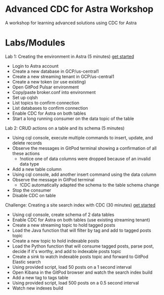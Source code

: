 # Advanced CDC for Astra Workshop

A workshop for learning advanced solutions using CDC for Astra

# Labs/Modules

Lab 1: Creating the environment in Astra (5 minutes) [get started](/Lab1/01-setup-astra.md)
- Login to Astra account
- Create a new database in GCP/us-central1
- Create a new streaming tenant in GCP/us-central1
- Create a new token (or use existing)
- Open GitPod Pulsar environment
- Copy/paste broker.conf into environment
- Set up cqlsh
- List topics to confirm connection
- List databases to confirm connection
- Enable CDC for Astra on both tables
- Start a long running consumer on the data topic of the table

Lab 2: CRUD actions on a table and its schema (5 minutes)
- Using cql console, execute multiple commands to insert, update, and delete records
- Observe the messages in GitPod terminal showing a confirmation of all these actions
    - !notice one of data columns were dropped because of an invalid data type
- Add a new table column
- Using cql console, add another insert command using the data column
- Observe the message in GitPod terminal
    - !CDC automatically adapted the schema to the table schema change
- Stop the consumer
- Disable CDC on table

Challenge: Creating a site search index with CDC (30 minutes) [get started](/search-index-challenge.md)
- Using cql console, create schema of 2 data tables
- Enable CDC for Astra on both tables (use existing streaming tenant)
- Create a new streaming topic to hold tagged posts
- Load the Java function that will filter by tag and add to tagged posts topic
- Create a new topic to hold indexable posts
- Load the Python function that will consume tagged posts, parse post, decide if it's worthy, and add to indexable posts topic
- Create a sink to watch indexable posts topic and forward to GitPod Elastic search
- Using provided script, load 50 posts on a 1 second interval
- Open Kibana in the GitPod browser and watch the search index build
- Add a new tag to tags table
- Using provided script, load 500 posts on a 0.5 second interval
- Watch new indexes build
